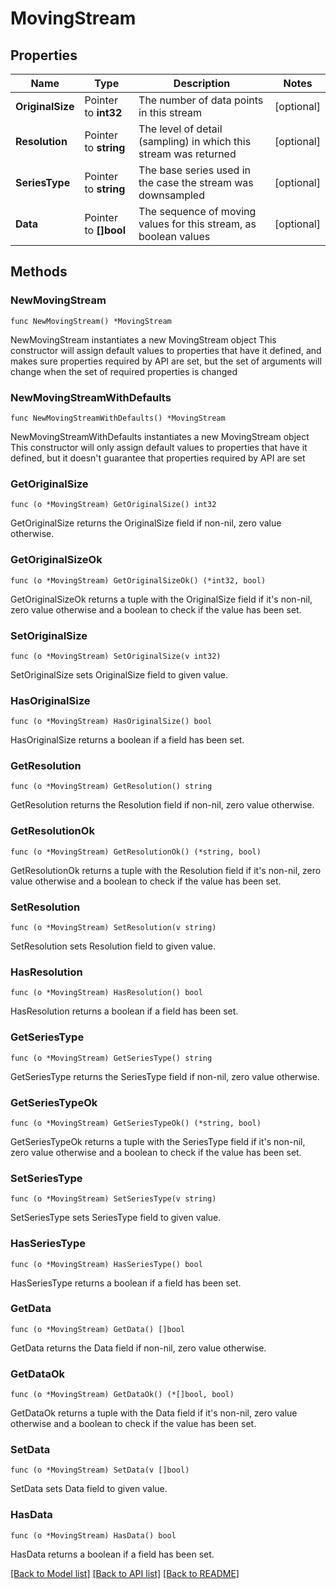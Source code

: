 # MovingStream

## Properties

Name | Type | Description | Notes
------------ | ------------- | ------------- | -------------
**OriginalSize** | Pointer to **int32** | The number of data points in this stream | [optional] 
**Resolution** | Pointer to **string** | The level of detail (sampling) in which this stream was returned | [optional] 
**SeriesType** | Pointer to **string** | The base series used in the case the stream was downsampled | [optional] 
**Data** | Pointer to **[]bool** | The sequence of moving values for this stream, as boolean values | [optional] 

## Methods

### NewMovingStream

`func NewMovingStream() *MovingStream`

NewMovingStream instantiates a new MovingStream object
This constructor will assign default values to properties that have it defined,
and makes sure properties required by API are set, but the set of arguments
will change when the set of required properties is changed

### NewMovingStreamWithDefaults

`func NewMovingStreamWithDefaults() *MovingStream`

NewMovingStreamWithDefaults instantiates a new MovingStream object
This constructor will only assign default values to properties that have it defined,
but it doesn't guarantee that properties required by API are set

### GetOriginalSize

`func (o *MovingStream) GetOriginalSize() int32`

GetOriginalSize returns the OriginalSize field if non-nil, zero value otherwise.

### GetOriginalSizeOk

`func (o *MovingStream) GetOriginalSizeOk() (*int32, bool)`

GetOriginalSizeOk returns a tuple with the OriginalSize field if it's non-nil, zero value otherwise
and a boolean to check if the value has been set.

### SetOriginalSize

`func (o *MovingStream) SetOriginalSize(v int32)`

SetOriginalSize sets OriginalSize field to given value.

### HasOriginalSize

`func (o *MovingStream) HasOriginalSize() bool`

HasOriginalSize returns a boolean if a field has been set.

### GetResolution

`func (o *MovingStream) GetResolution() string`

GetResolution returns the Resolution field if non-nil, zero value otherwise.

### GetResolutionOk

`func (o *MovingStream) GetResolutionOk() (*string, bool)`

GetResolutionOk returns a tuple with the Resolution field if it's non-nil, zero value otherwise
and a boolean to check if the value has been set.

### SetResolution

`func (o *MovingStream) SetResolution(v string)`

SetResolution sets Resolution field to given value.

### HasResolution

`func (o *MovingStream) HasResolution() bool`

HasResolution returns a boolean if a field has been set.

### GetSeriesType

`func (o *MovingStream) GetSeriesType() string`

GetSeriesType returns the SeriesType field if non-nil, zero value otherwise.

### GetSeriesTypeOk

`func (o *MovingStream) GetSeriesTypeOk() (*string, bool)`

GetSeriesTypeOk returns a tuple with the SeriesType field if it's non-nil, zero value otherwise
and a boolean to check if the value has been set.

### SetSeriesType

`func (o *MovingStream) SetSeriesType(v string)`

SetSeriesType sets SeriesType field to given value.

### HasSeriesType

`func (o *MovingStream) HasSeriesType() bool`

HasSeriesType returns a boolean if a field has been set.

### GetData

`func (o *MovingStream) GetData() []bool`

GetData returns the Data field if non-nil, zero value otherwise.

### GetDataOk

`func (o *MovingStream) GetDataOk() (*[]bool, bool)`

GetDataOk returns a tuple with the Data field if it's non-nil, zero value otherwise
and a boolean to check if the value has been set.

### SetData

`func (o *MovingStream) SetData(v []bool)`

SetData sets Data field to given value.

### HasData

`func (o *MovingStream) HasData() bool`

HasData returns a boolean if a field has been set.


[[Back to Model list]](../README.md#documentation-for-models) [[Back to API list]](../README.md#documentation-for-api-endpoints) [[Back to README]](../README.md)


